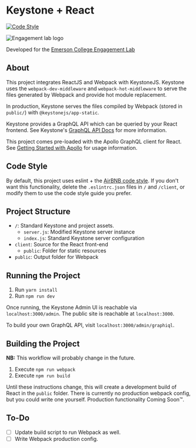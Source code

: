 # Keystone + React

[![Code Style](https://badgen.net/badge/code%20style/airbnb/ff5a5f?icon=airbnb)](https://github.com/airbnb/javascript)

![Engagement lab logo](https://i.imgur.com/ZfiACOF.png)

Developed for the [Emerson College Engagement Lab](https://elab.emerson.edu/)


## About

This project integrates ReactJS and Webpack with KeystoneJS.  Keystone uses the `webpack-dev-middleware` and `webpack-hot-middleware` to serve the files generated by Webpack and provide hot module replacement.

In production, Keystone serves the files compiled by Webpack (stored in `public/`) with `@keystonejs/app-static`.

Keystone provides a GraphQL API which can be queried by your React frontend.  See Keystone's [GraphQL API Docs](https://v5.keystonejs.com/guides/intro-to-graphql) for more information.

This project comes pre-loaded with the Apollo GraphQL client for React.  See [Getting Started with Apollo](https://www.apollographql.com/docs/react/get-started/#create-a-client) for usage information.


## Code Style

By default, this project uses eslint + the [AirBNB code style](https://github.com/airbnb/javascript).  If you don't want this functionality, delete the `.eslintrc.json` files in `/` and `/client`, or modify them to use the code style guide you prefer.


## Project Structure

- `/`: Standard Keystone and project assets.
  - `server.js`: Modified Keystone server instance
  - `index.js`: Standard Keystone server configuration
- `client`: Source for the React front-end
  - `public`: Folder for static resources
- `public`: Output folder for Webpack


## Running the Project

1. Run `yarn install`
2. Run `npm run dev`

Once running, the Keystone Admin UI is reachable via `localhost:3000/admin`.  The public site is reachable at `localhost:3000`.

To build your own GraphQL API, visit `localhost:3000/admin/graphiql`.


## Building the Project

**NB:** This workflow will probably change in the future.

1. Execute `npm run webpack`
2. Execute `npm run build`

Until these instructions change, this will create a development build of React in the `public` folder.  There is currently no production webpack config, but you could write one yourself.  Production functionality Coming Soon&trade;.


## To-Do

- [ ] Update build script to run Webpack as well.
- [ ] Write Webpack production config.

